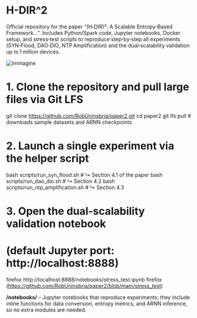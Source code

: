 # H-DIR^2
Official repository for the paper “(H‑DIR)²: A Scalable Entropy‑Based Framework…”.
Includes Python/Spark code, Jupyter notebooks, Docker setup, and stress‑test scripts to reproduce step‑by‑step all experiments (SYN‑Flood, DAO‑DIO, NTP Amplification) and the dual‑scalability validation up to 1 million devices.

![immagine](https://github.com/user-attachments/assets/af9ca67e-dc0f-443f-956c-7517f23ab899)


# 1. Clone the repository and pull large files via Git LFS
git clone https://github.com/RobUninsbria/paper2.git
cd paper2
git lfs pull              # downloads sample datasets and ARNN checkpoints

# 2. Launch a single experiment via the helper script
bash scripts/run_syn_flood.sh          # ↳ Section 4.1 of the paper
bash scripts/run_dao_dio.sh            # ↳ Section 4.2
bash scripts/run_ntp_amplification.sh  # ↳ Section 4.3

# 3. Open the dual‑scalability validation notebook
#    (default Jupyter port: http://localhost:8888)
firefox http://localhost:8888/notebooks/stress_test.ipynb
firefox (https://github.com/RobUninsbria/paper2/blob/main/stress_test)


**/notebooks/** – Jupyter notebooks that reproduce  experiments; they include inline functions for data conversion, entropy metrics, and ARNN inference, so no extra modules are needed.

